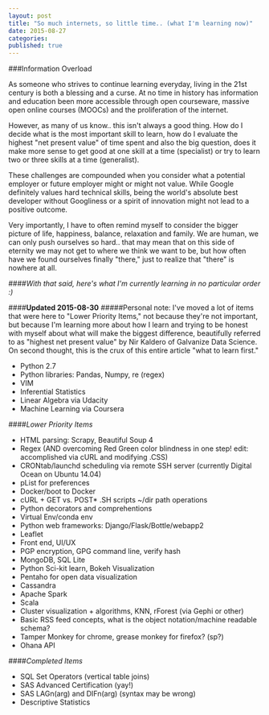```yaml
---
layout: post
title: "So much internets, so little time.. (what I'm learning now)"
date: 2015-08-27
categories: 
published: true
---
```


###Information Overload

As someone who strives to continue learning everyday, living in the 21st century is both a blessing and a curse. At no time in history has information and education been more accessible through open courseware, massive open online courses (MOOCs) and the proliferation of the internet. 

However, as many of us know.. this isn't always a good thing. How do I decide what is the most important skill to learn, how do I evaluate the highest "net present value" of time spent and also the big question, does it make more sense to get good at one skill at a time (specialist) or try to learn two or three skills at a time (generalist).

These challenges are compounded when you consider what a potential employer or future employer might or might not value. While Google definitely values hard technical skills, being the world's absolute best developer without Googliness or a spirit of innovation might not lead to a positive outcome.

Very importantly, I have to often remind myself to consider the bigger picture of life, happiness, balance, relaxation and family. We are human, we can only push ourselves so hard.. that may mean that on this side of eternity we may not get to where we think we want to be, but how often have we found ourselves finally "there," just to realize that "there" is nowhere at all.

####*With that said, here's what I'm currently learning in no particular order :)*

####**Updated 2015-08-30**
#####Personal note: I've moved a lot of items that were here to "Lower Priority Items," not because they're not important, but because I'm learning more about how I learn and trying to be honest with myself about what will make the biggest difference, beautifully referred to as "highest net present value" by Nir Kaldero of Galvanize Data Science.  On second thought, this is the crux of this entire article "what to learn first."

* Python 2.7
* Python libraries: Pandas, Numpy, re (regex)
* VIM
* Inferential Statistics
* Linear Algebra via Udacity
* Machine Learning via Coursera

####*Lower Priority Items*

* HTML parsing: Scrapy, Beautiful Soup 4
* Regex (AND overcoming Red Green color blindness in one step! edit: accomplished via cURL and modifying .CSS)
* CRONtab/launchd scheduling via remote SSH server (currently Digital Ocean on Ubuntu 14.04)
* pList for preferences
* Docker/boot to Docker
* cURL + GET vs. POST* .SH scripts ~/dir path operations
* Python decorators and comprehentions
* Virtual Env/conda env
* Python web frameworks: Django/Flask/Bottle/webapp2
* Leaflet
* Front end, UI/UX
* PGP encryption, GPG command line, verify hash
* MongoDB, SQL Lite
* Python Sci-kit learn, Bokeh Visualization
* Pentaho for open data visualization
* Cassandra
* Apache Spark
* Scala
* Cluster visualization + algorithms, KNN, rForest (via Gephi or other)
* Basic RSS feed concepts, what is the object notation/machine readable schema?
* Tamper Monkey for chrome, grease monkey for firefox? (sp?)
* Ohana API

####*Completed Items*

* SQL Set Operators (vertical table joins)
* SAS Advanced Certification (yay!)
* SAS LAGn(arg) and DIFn(arg) (syntax may be wrong)
* Descriptive Statistics
